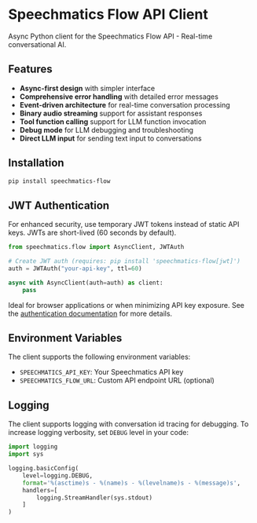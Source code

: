 # Speechmatics Flow API Client

Async Python client for the Speechmatics Flow API - Real-time conversational AI.

## Features

- **Async-first design** with simpler interface
- **Comprehensive error handling** with detailed error messages
- **Event-driven architecture** for real-time conversation processing
- **Binary audio streaming** support for assistant responses
- **Tool function calling** support for LLM function invocation
- **Debug mode** for LLM debugging and troubleshooting
- **Direct LLM input** for sending text input to conversations

## Installation

```bash
pip install speechmatics-flow
```

## JWT Authentication

For enhanced security, use temporary JWT tokens instead of static API keys.
JWTs are short-lived (60 seconds by default).

```python
from speechmatics.flow import AsyncClient, JWTAuth

# Create JWT auth (requires: pip install 'speechmatics-flow[jwt]')
auth = JWTAuth("your-api-key", ttl=60)

async with AsyncClient(auth=auth) as client:
    pass
```

Ideal for browser applications or when minimizing API key exposure.
See the [authentication documentation](https://docs.speechmatics.com/introduction/authentication) for more details.


## Environment Variables

The client supports the following environment variables:

- `SPEECHMATICS_API_KEY`: Your Speechmatics API key
- `SPEECHMATICS_FLOW_URL`: Custom API endpoint URL (optional)

## Logging

The client supports logging with conversation id tracing for debugging.
To increase logging verbosity, set `DEBUG` level in your code:

```python
import logging
import sys

logging.basicConfig(
    level=logging.DEBUG,
    format='%(asctime)s - %(name)s - %(levelname)s - %(message)s',
    handlers=[
        logging.StreamHandler(sys.stdout)
    ]
)
```
